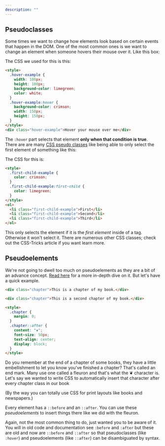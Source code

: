```yaml
---
description: ""
---
```


## Pseudoclasses

Some times we want to change how elements look based on certain events that happen in the DOM. One of the most common ones is we want to change an element when someone hovers their mouse over it. Like this box:

The CSS we used for this is this:

```html
<style>
  .hover-example {
    width: 100px;
    height: 100px;
    background-color: limegreen;
    color: white;
  }
  .hover-example:hover {
    background-color: crimson;
    width: 150px;
    height: 150px;
  }
</style>
<div class="hover-example">Hover your mouse over me</div>
```

The `:hover` part selects that element **only when that condition is true**. There are are many [CSS pseudo classes][pseudoclasses] like being able to only select the first element of something like this:

The CSS for this is:

```html
<style>
  .first-child-example {
    color: crimson;
  }
  .first-child-example:first-child {
    color: limegreen;
  }
</style>
<ol>
  <li class="first-child-example">First</li>
  <li class="first-child-example">Second</li>
  <li class="first-child-example">Third</li>
</ol>
```

This only selects the element if it is the _first element_ inside of a tag. Otherwise it won't select it. There are numerous other CSS classes; check out the CSS-Tricks article if you want learn more.

## Pseudoelements

We're not going to dwell too much on pseudoelements as they are a bit of an advance concept. [Read here][pseudoelements] for a more in-depth dive on it. But let's have a quick example.

```html
<div class="chapter">This is a chapter of my book.</div>

<div class="chapter">This is a second chapter of my book.</div>

<style>
  .chapter {
    margin: 0;
  }
  .chapter::after {
    content: "❦";
    font-size: 50px;
    text-align: center;
    display: block;
  }
</style>
```

Do you remember at the end of a chapter of some books, they have a little embellishment to let you know you've finished a chapter? That's called an end mark. Many use one called a fleuron and that's what the ❦ character is. Let's say we wanted to write CSS to automatically insert that character after every chapter class in our book

(By the way you can totally use CSS for print layouts like books and newspapers.)

Every element has a `::before` and an `::after`. You can use these _pseudoelements_ to insert things there like we did with the fleuron.

Again, not the most common thing to do, just wanted you to be aware of it. You will in old code and documentation see `:before` and `:after` but these are old and now are `::before` and `::after` so that pseudoclasses (like `:hover`) and pseudoelements (like `::after`) can be disambiguated by syntax.

[pseudoclasses]: https://css-tricks.com/pseudo-class-selectors/
[pseudoelements]: https://css-tricks.com/almanac/selectors/a/after-and-before/
